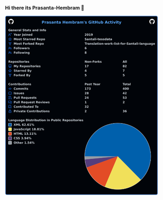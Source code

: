 ### Hi there its Prasanta-Hembram 👋
[![My user statistics](images/userstats.svg)](https://github.com/cicirello/user-statistician)
<!--
**Prasanta-Hembram/Prasanta-Hembram** is a ✨ _special_ ✨ repository because its `README.md` (this file) appears on your GitHub profile.

Here are some ideas to get you started:

- 🔭 I’m currently working on ...
- 🌱 I’m currently learning ...
- 👯 I’m looking to collaborate on ...
- 🤔 I’m looking for help with ...
- 💬 Ask me about ...
- 📫 How to reach me: ...
- 😄 Pronouns: ...
- ⚡ Fun fact: ...
-->
